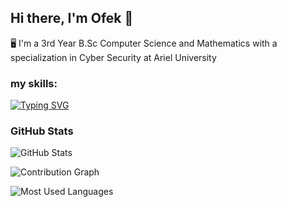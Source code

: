 ## Hi there, I'm Ofek 👋
🖥️ I'm a 3rd Year B.Sc Computer Science and Mathematics with a specialization in Cyber Security at Ariel University

### my skills: 
[![Typing SVG](https://readme-typing-svg.herokuapp.com?font=Robot-Bold&size=25&color=330033&vCenter=true&width=700&height=20&lines=python;C;Cpp;java)](https://git.io/typing-svg)

### GitHub Stats

![GitHub Stats](https://github-readme-stats.vercel.app/api?username=ofekats&show_icons=true&hide_title=true&count_private=true&hide=prs&hide_border=true)

![Contribution Graph](https://github-readme-streak-stats.herokuapp.com/?user=ofekats&hide_title=true&hide_border=true)

![Most Used Languages](https://github-readme-stats.vercel.app/api/top-langs?username=ofekats&show_icons=true&locale=en&layout=compact&hide_border=true)

<!--
**ofekats/ofekats** is a ✨ _special_ ✨ repository because its `README.md` (this file) appears on your GitHub profile.

Here are some ideas to get you started:

- 🔭 I’m currently working on ...
- 🌱 I’m currently learning ...
- 👯 I’m looking to collaborate on ...
- 🤔 I’m looking for help with ...
- 💬 Ask me about ...
- 📫 How to reach me: ...
- 😄 Pronouns: ...
- ⚡ Fun fact: ...
-->
